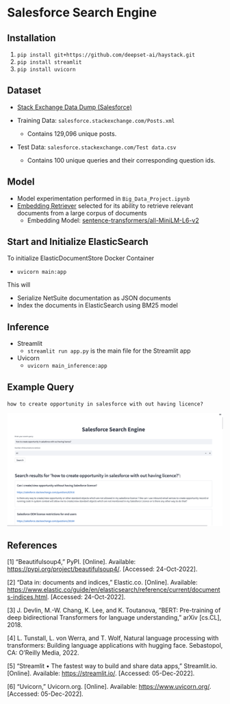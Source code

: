 # Salesforce Search Engine


## Installation

1. `pip install git+https://github.com/deepset-ai/haystack.git`
2. `pip install streamlit`
3. `pip install uvicorn`

## Dataset

- [Stack Exchange Data Dump (Salesforce)](https://archive.org/download/stackexchange/salesforce.stackexchange.com.7z)

- Training Data: `salesforce.stackexchange.com/Posts.xml`
    - Contains 129,096 unique posts.
- Test Data: `salesforce.stackexchange.com/Test data.csv`
    - Contains 100 unique queries and their corresponding question ids.

## Model
- Model experimentation performed in `Big_Data_Project.ipynb`
- [Embedding Retriever](https://docs.haystack.deepset.ai/docs/retriever) selected for its ability to retrieve relevant documents from a large corpus of documents
    - Embedding Model: [sentence-transformers/all-MiniLM-L6-v2](https://huggingface.co/sentence-transformers/all-MiniLM-L6-v2)

## Start and Initialize ElasticSearch

To initialize ElasticDocumentStore Docker Container
- `uvicorn main:app`

This will
- Serialize NetSuite documentation as JSON documents
- Index the documents in ElasticSearch using BM25 model


## Inference

- Streamlit
    - `streamlit run app.py` is the main file for the Streamlit app
- Uvicorn
    - `uvicorn main_inference:app`

## Example Query

`how to create opportunity in salesforce with out having licence?`

![image](images/screenshot.png)




## References


[1] “Beautifulsoup4,” PyPI. [Online]. Available: https://pypi.org/project/beautifulsoup4/. [Accessed: 24-Oct-2022].

[2] “Data in: documents and indices,” Elastic.co. [Online]. Available: https://www.elastic.co/guide/en/elasticsearch/reference/current/documents-indices.html. [Accessed: 24-Oct-2022].

[3] J. Devlin, M.-W. Chang, K. Lee, and K. Toutanova, “BERT: Pre-training of deep bidirectional Transformers for language understanding,” arXiv [cs.CL], 2018.

[4] L. Tunstall, L. von Werra, and T. Wolf, Natural language processing with transformers: Building language applications with hugging face. Sebastopol, CA: O’Reilly Media, 2022.

[5] “Streamlit • The fastest way to build and share data apps,” Streamlit.io. [Online]. Available: https://streamlit.io/. [Accessed: 05-Dec-2022].

[6] “Uvicorn,” Uvicorn.org. [Online]. Available: https://www.uvicorn.org/. [Accessed: 05-Dec-2022].